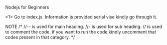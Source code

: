 Nodejs for Beginners

<1> Go to index.js.
Information is provided serial vise kindly go through it.

NOTE
/*
//-- is used for main heading.
//- is used for sub heading.
// is used to comment the code. 
if you want to run the code kindly uncomment that codes present in that category.
*/

